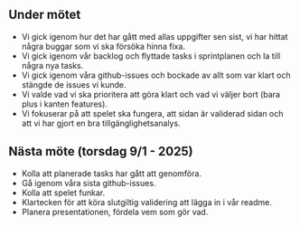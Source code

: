 ## Under mötet
- Vi gick igenom hur det har gått med allas uppgifter sen sist, vi har hittat några buggar som vi ska försöka hinna fixa.
- Vi gick igenom vår backlog och flyttade tasks i sprintplanen och la till några nya tasks.
- Vi gick igenom våra github-issues och bockade av allt som var klart och stängde de issues vi kunde.
- Vi valde vad vi ska prioritera att göra klart och vad vi väljer bort (bara plus i kanten features).
- Vi fokuserar på att spelet ska fungera, att sidan är validerad sidan och att vi har gjort en bra tillgänglighetsanalys.

## Nästa möte (torsdag 9/1 - 2025)
- Kolla att planerade tasks har gått att genomföra.
- Gå igenom våra sista github-issues.
- Kolla att spelet funkar.
- Klartecken för att köra slutgiltig validering att lägga in i vår readme.
- Planera presentationen, fördela vem som gör vad.
